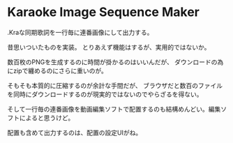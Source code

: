 # Karaoke Image Sequence Maker

.Kraな同期歌詞を一行毎に連番画像にして出力する。


昔思いついたものを実装。
とりあえず機能はするが、実用的ではないか。


数百枚のPNGを生成するのに時間が掛かるのはいいんだが、
ダウンロードの為にzipで纏めるのにさらに重いのが。

そもそも本質的に圧縮するのが余計な手間だが、
ブラウザだと数百のファイルを同時にダウンロードするのが現実的ではないのでやらざるを得ない。


そして一行毎の連番画像を動画編集ソフトで配置するのも結構めんどい。編集ソフトによると思うけど。

配置も含めて出力するのは、配置の設定UIがね。
